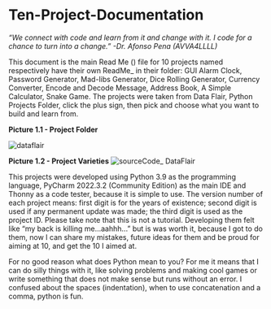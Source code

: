 # Ten-Project-Documentation
*“We connect with code and learn from it and change with it. I code for a chance to turn into a change.” -Dr. Afonso Pena (AVVA4LLLL)*

This document is the main Read Me () file for 10 projects named respectively have their own ReadMe_ in their folder: GUI Alarm Clock, Password Generator, Mad-libs Generator, Dice Rolling Generator, Currency Converter, Encode and Decode Message, Address Book, A Simple Calculator, Snake Game. The projects were taken from Data Flair, Python Projects Folder, click the plus sign, then pick and choose what you want to build and learn from.

**Picture 1.1 - Project Folder**

![dataflair](https://user-images.githubusercontent.com/72225601/216021678-e1e5d95c-2e9e-4059-b8bc-4f4c5ecba7b7.jpg)

**Picture 1.2 - Project Varieties**
![sourceCode_ DataFlair](https://user-images.githubusercontent.com/72225601/216020662-e1d81073-28c4-4cb3-a2cb-489c4f9229a6.png)

This projects were developed using Python 3.9 as the programming language, PyCharm 2022.3.2 (Community Edition) as the main IDE and Thonny as a code tester, because it is simple to use. The version number of each project means: first digit is for the years of existence; second digit is used if any permanent update was made; the third digit is used as the project ID. Please take note that this is not a tutorial.
Developing them felt like “my back is killing me...aahhh...” but is was worth it, because I got to do them, now I can share my mistakes, future ideas for them and be proud for aiming at 10, and get the 10 I aimed at.

For no good reason what does Python mean to you?
For me it means that I can do silly things with it, like solving problems and making cool games or write something that does not make sense but runs without an error. I confused about the spaces (indentation), when to use concatenation and a comma, python is fun.
